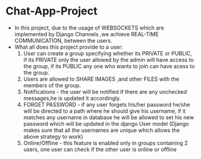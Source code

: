 # Chat-App-Project
- In this project, due to the usage of WEBSOCKETS which are implemented by Django Channels ,we achieve REAL-TIME COMMUNICATION, between the users.
- What all does this project provide to a user:
  1. User can create a group specifying whether its PRIVATE or PUBLIC,
     if its PRIVATE only the user allowed by the admin will have access to the group,
     if its PUBLIC any one who wants to join can have acess to the group.
  2. Users are allowed to SHARE IMAGES ,and other FILES with the members of the group.
  3. Notifications - the user will be notified if there are any unchecked messages,he is updated it accordingly.
  4. FORGET PASSWORD - if any user forgets his/her password he/she will be directed to a path where he should give his username, if it matches any username in database he will be allowed to set his new password which will be updated in the django User model (Django makes sure that all the usernames are unique which allows the above strategy to work) 
  5. Online/Offline - this feature is enabled only in groups containing 2 users,
     one user can check if the other user is online or offline 